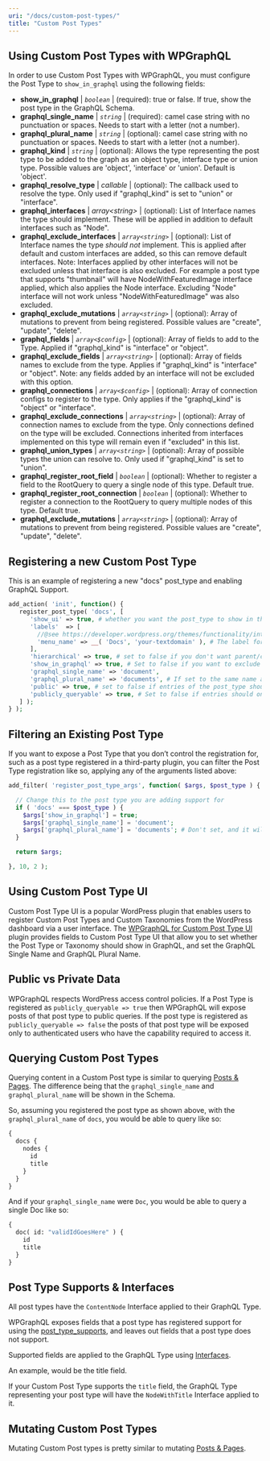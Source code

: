 ```yaml
---
uri: "/docs/custom-post-types/"
title: "Custom Post Types"
---
```


## Using Custom Post Types with WPGraphQL

In order to use Custom Post Types with WPGraphQL, you must configure the Post Type to `show_in_graphql` using the following fields:

- **show\_in\_graphql** | *`boolean`* | (required): true or false. If true, show the post type in the GraphQL Schema.
- **graphql\_single\_name** | *`string`* | (required): camel case string with no punctuation or spaces. Needs to start with a letter (not a number).
- **graphql\_plural\_name** | *`string`* | (optional): camel case string with no punctuation or spaces. Needs to start with a letter (not a number).
- **graphql\_kind** | *`string`* | (optional): Allows the type representing the post type to be added to the graph as an object type, interface type or union type. Possible values are 'object', 'interface' or 'union'. Default is 'object'.
- **graphql\_resolve\_type** | *callable* | (optional): The callback used to resolve the type. Only used if "graphql\_kind" is set to "union" or "interface".
- **graphql\_interfaces** | *array\<string>* | (optional): List of Interface names the type should implement. These will be applied in addition to default interfaces such as "Node".
- **graphql\_exclude\_interfaces** | *`array<string>`* | (optional): List of Interface names the type *should not* implement. This is applied after default and custom interfaces are added, so this can remove default interfaces. Note: Interfaces applied by other interfaces will not be excluded unless that interface is also excluded. For example a post type that supports "thumbnail" will have NodeWithFeaturedImage interface applied, which also applies the Node interface. Excluding "Node" interface will not work unless "NodeWithFeaturedImage" was also excluded.
- **graphql\_exclude\_mutations** | *`array<string>`* | (optional): Array of mutations to prevent from being registered. Possible values are "create", "update", "delete".
- **graphql\_fields** | *`array<$config>`* | (optional): Array of fields to add to the Type. Applied if "graphql\_kind" is "interface" or "object".
- **graphql\_exclude\_fields** | *`array<string>`* | (optional): Array of fields names to exclude from the type. Applies if "graphql\_kind" is "interface" or "object". Note: any fields added by an interface will not be excluded with this option.
- **graphql\_connections** | *`array<$config>`* | (optional): Array of connection configs to register to the type. Only applies if the "graphql\_kind" is "object" or "interface".
- **graphql\_exclude\_connections** | *`array<string>`* | (optional): Array of connection names to exclude from the type. Only connections defined on the type will be excluded. Connections inherited from interfaces implemented on this type will remain even if "excluded" in this list.
- **graphql\_union\_types** | *`array<string>`* | (optional): Array of possible types the union can resolve to. Only used if "graphql\_kind" is set to "union".
- **graphql\_register\_root\_field** | *`boolean`* | (optional): Whether to register a field to the RootQuery to query a single node of this type. Default true.
- **graphql\_register\_root\_connection** | *`boolean`* | (optional): Whether to register a connection to the RootQuery to query multiple nodes of this type. Default true.
- **graphql\_exclude\_mutations** | *`array<string>`* | (optional): Array of mutations to prevent from being registered. Possible values are "create", "update", "delete".

## Registering a new Custom Post Type

This is an example of registering a new "docs" post\_type and enabling GraphQL Support.

```php
add_action( 'init', function() {
   register_post_type( 'docs', [
      'show_ui' => true, # whether you want the post_type to show in the WP Admin UI. Doesn't affect WPGraphQL Schema.
      'labels'  => [
        //@see https://developer.wordpress.org/themes/functionality/internationalization/
        'menu_name' => __( 'Docs', 'your-textdomain' ), # The label for the WP Admin. Doesn't affect the WPGraphQL Schema.
      ],
      'hierarchical' => true, # set to false if you don't want parent/child relationships for the entries
      'show_in_graphql' => true, # Set to false if you want to exclude this type from the GraphQL Schema
      'graphql_single_name' => 'document', 
      'graphql_plural_name' => 'documents', # If set to the same name as graphql_single_name, the field name will default to `all${graphql_single_name}`, i.e. `allDocument`.
      'public' => true, # set to false if entries of the post_type should not have public URIs per entry
      'publicly_queryable' => true, # Set to false if entries should only be queryable in WPGraphQL by authenticated requests
   ] );
} );
```

## Filtering an Existing Post Type

If you want to expose a Post Type that you don’t control the registration for, such as a post type registered in a third-party plugin, you can filter the Post Type registration like so, applying any of the arguments
listed above:

```php
add_filter( 'register_post_type_args', function( $args, $post_type ) {

  // Change this to the post type you are adding support for
  if ( 'docs' === $post_type ) {
    $args['show_in_graphql'] = true;
    $args['graphql_single_name'] = 'document';
    $args['graphql_plural_name'] = 'documents'; # Don't set, and it will default to `all${graphql_single_name}`, i.e. `allDocument`.
  }

  return $args;

}, 10, 2 );
```

## Using Custom Post Type UI

Custom Post Type UI is a popular WordPress plugin that enables users to register Custom Post Types and Custom Taxonomies from the WordPress dashboard via a user interface. The [WPGraphQL for Custom Post Type UI](/extenstion-plugins/wpgraphql-for-custom-post-type-ui/) plugin provides fields to Custom Post Type UI that allow you to set whether the Post Type or Taxonomy should show in GraphQL, and set the GraphQL Single Name and GraphQL Plural Name.

## Public vs Private Data

WPGraphQL respects WordPress access control policies. If a Post Type is registered as `publicly_queryable => true` then WPGraphQL will expose posts of that post type to public queries. If the post type is registered as `publicly_queryable => false` the posts of that post type will be exposed only to authenticated users who have the capability required to access it.

## Querying Custom Post Types

Querying content in a Custom Post type is similar to querying [Posts & Pages](/docs/posts-and-pages/). The difference being that the `graphql_single_name` and `graphql_plural_name` will be shown in the Schema.

So, assuming you registered the post type as shown above, with the `graphql_plural_name` of `docs`, you would be able to query like so:

```graphql
{
  docs {
    nodes {
      id
      title
    }
  }
}
```

And if your `graphql_single_name` were `Doc`, you would be able to query a single Doc like so:

```graphql
{
  doc( id: "validIdGoesHere" ) {
    id
    title
  }
}
```

## Post Type Supports & Interfaces

All post types have the `ContentNode` Interface applied to their GraphQL Type.

WPGraphQL exposes fields that a post type has registered support for using the [post\_type\_supports](https://developer.wordpress.org/reference/functions/post_type_supports/), and leaves out fields that a post type does not support.

Supported fields are applied to the GraphQL Type using [Interfaces](/docs/interfaces/).

An example, would be the title field.

If your Custom Post Type supports the `title` field, the GraphQL Type representing your post type will have the `NodeWithTitle` Interface applied to it.

## Mutating Custom Post Types

Mutating Custom Post types is pretty similar to mutating [Posts & Pages](/docs/posts-and-pages/).
